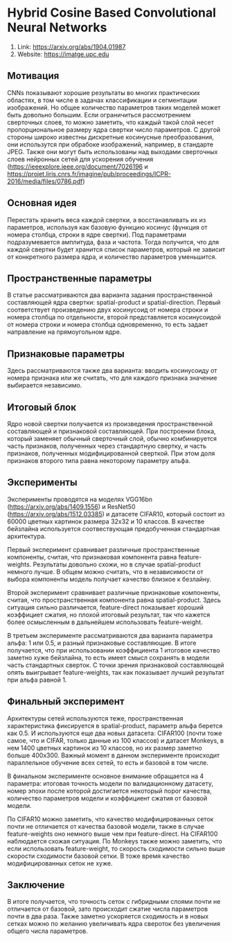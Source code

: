 # Hybrid Cosine Based Convolutional Neural Networks

1. Link: https://arxiv.org/abs/1904.01987
2. Website: https://imatge.upc.edu

## Мотивация

CNNs показывают хорошие результаты во многих практических областях, в том числе в задачах классификации и сегментации изображений. Но общее количество параметров таких моделей может быть довольно большим. Если ограничиться рассмотрением сверточных слоев, то можно заметить, что каждый такой слой несет пропорциональное размеру ядра свертки число параметров. 
С другой стороны широко известны дискретные косинусные преобразования, они использутся при обрабоке изображений, например, в стандарте JPEG. Также они могут быть использованы над выходами сверточных слоев нейронных сетей для ускорения обучения (https://ieeexplore.ieee.org/document/7026196 и https://projet.liris.cnrs.fr/imagine/pub/proceedings/ICPR-2016/media/files/0786.pdf)

## Основная идея

Перестать хранить веса каждой свертки, а восстанавливать их из параметров, используя как базовую функцию косинус (функция от номера столбца, строки в ядре свертки). Под параметрами подразумевается амплитуда, фаза и частота. Тогда получится, что для каждой свертки будет хранится список параметров, который не зависит от конкретного размера ядра, и количество параметров уменьшится.

## Пространственные параметры

В статье рассматриваются два варианта задания пространственной составляющей ядра свертки: spatial-product и spatial-direction.  Первый соответствует произведению двух косинусоид от номера строки и номера столбца по отдельности, второй представляется косинусоидой от номера строки и номера столбца одновременно, то есть задает направление на прямоугольном ядре.

## Признаковые параметры

Здесь рассматриваются также два варианта: вводить косинусоиду от номера признака или же считать, что для каждого признака значение выбирается независимо.

## Итоговый блок

Ядро новой свертки получается из произведения пространственной составляющей и признаковой составляющей. При построении блока, который заменяет обычный сверточный слой, обычно комбинируется часть признаков, полученных через стандартную свертку, и часть признаков, полученных модифицированной сверткой. При этом доля признаков второго типа равна некоторому параметру альфа.

## Эксперименты

Эксперименты проводятся на моделях VGG16bn (https://arxiv.org/abs/1409.1556) и ResNet50 (https://arxiv.org/abs/1512.03385) и датасете CIFAR10, который состоит из 60000 цветных картинок размера 32x32 и 10 классов. В качестве бейзлайна используется соотвествующая предобученная стандартная архитектура.

Первый эксперимент сравнивает различные пространственные компоненты, считая, что признаковая компонента равна feature-weights. Результаты довольно схожи, но в случае spatial-product немного лучше. В общем можно считать, что в независимости от выбора компоненты модель получает качество близкое к безлайну.

Второй эксперимент сравнивает различные признаковые компоненты, считая, что пространственная компонента равна spatial-product. Здесь ситуация сильно различается, feature-direct показывает хороший коэффициет сжатия, но плохой итоговый результат, так что кажется более осмысленным в дальнейшем использовать feature-weight.

В третьем эксперименте рассматриваются два варианта параметра альфа: 1 или 0.5, и разный признаковые составляющие. В итоге получается, что при использовании коэффициента 1 итоговое качество заметно хуже бейзлайна, то есть имеет смысл сохранять в модели часть стандартных сверток. С точки зрения признаковой составляющей опять выигрывает feature-weights, так как показывает лучший результат при альфа равной 1.

## Финальный эксперимент

Архитектуры сетей используются теже, пространственная характеристика фиксируется в spatial-product, параметр альфа берется как 0.5. И используются еще два новых датасета: CIFAR100 (почти тоже самое, что и CIFAR, только данные из 100 классов) и датасет Monkeys, в нем 1400 цветных картинок из 10 классов, но их размер заметно больше 400x300. Важный момент в данном эксперименте происходит параллельное обучение всех сетей, то есть и базовой в том числе.

В финальном эксперименте основное внимание обращается на 4 параметра: итоговая точность модели по валидационному датасету, номер эпохи после которой достигается некоторый порог качества, количество параметров модели и коэффициент сжатия от базовой модели.

По CIFAR10 можно заметить, что качество модифицированных сеток почти не отличается от качества базовой модели, также в случае feature-weights оно немного выше чем при feature-direct. На CIFAR100 наблюдается схожая ситуация. По Monkeys также можно заметить, что если использовать feature-weight, то скорость сходимости сильно выше скорости сходимости базовой сетки. В тоже время качество модифицированных сеток не хуже.

## Заключение

В итоге получается, что точность сеток с гибридными слоями почти не отличается от базовой, зато происходит сжатие числа параметров почти в два раза. Также заметно ускоряется сходимость и в новых сетках можно по желанию увеличивать ядра свероток без увеличения общего числа параметров.
